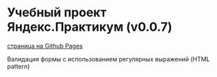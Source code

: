 # Учебный проект Яндекс.Практикум (v0.0.7)

[страница на Github Pages](https://alsokolov.github.io/validation/)

Валидация формы с использованием регулярных выражений (HTML pattern)
